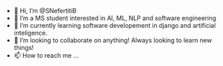 - 👋 Hi, I’m @SNefertitiB
- 👀 I’m a MS student interested in AI, ML, NLP and software engineering
- 🌱 I’m currently learning software developement in django and artificial inteligence.
- 💞️ I’m looking to collaborate on anything! Always looking to learn new things!
- 📫 How to reach me ...

<!---
SNefertitiB/SNefertitiB is a ✨ special ✨ repository because its `README.md` (this file) appears on your GitHub profile.
You can click the Preview link to take a look at your changes.
--->
